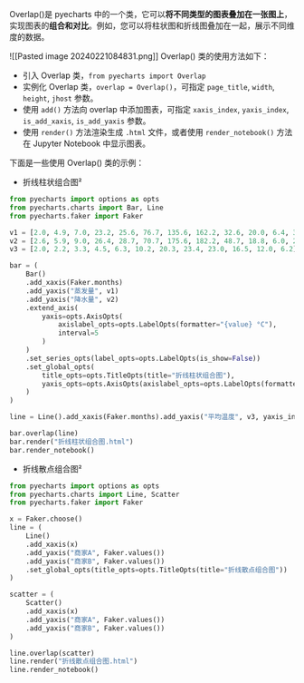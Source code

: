 Overlap()是 pyecharts 中的一个类，它可以**将不同类型的图表叠加在一张图上**，实现图表的**组合和对比**。例如，您可以将柱状图和折线图叠加在一起，展示不同维度的数据。

![[Pasted image 20240221084831.png]]
Overlap() 类的使用方法如下：

- 引入 Overlap 类，`from pyecharts import Overlap`
- 实例化 Overlap 类，`overlap = Overlap()`，可指定 `page_title`, `width`, `height`, `jhost` 参数。
- 使用 `add()` 方法向 overlap 中添加图表，可指定 `xaxis_index`, `yaxis_index`, `is_add_xaxis`, `is_add_yaxis` 参数。
- 使用 `render()` 方法渲染生成 `.html` 文件，或者使用 `render_notebook()` 方法在 Jupyter Notebook 中显示图表。

下面是一些使用 Overlap() 类的示例：

- 折线柱状组合图²

```python
from pyecharts import options as opts
from pyecharts.charts import Bar, Line
from pyecharts.faker import Faker

v1 = [2.0, 4.9, 7.0, 23.2, 25.6, 76.7, 135.6, 162.2, 32.6, 20.0, 6.4, 3.3]
v2 = [2.6, 5.9, 9.0, 26.4, 28.7, 70.7, 175.6, 182.2, 48.7, 18.8, 6.0, 2.3]
v3 = [2.0, 2.2, 3.3, 4.5, 6.3, 10.2, 20.3, 23.4, 23.0, 16.5, 12.0, 6.2]

bar = (
    Bar()
    .add_xaxis(Faker.months)
    .add_yaxis("蒸发量", v1)
    .add_yaxis("降水量", v2)
    .extend_axis(
        yaxis=opts.AxisOpts(
            axislabel_opts=opts.LabelOpts(formatter="{value} °C"),
            interval=5
        )
    )
    .set_series_opts(label_opts=opts.LabelOpts(is_show=False))
    .set_global_opts(
        title_opts=opts.TitleOpts(title="折线柱状组合图"),
        yaxis_opts=opts.AxisOpts(axislabel_opts=opts.LabelOpts(formatter="{value} ml")),
    )
)

line = Line().add_xaxis(Faker.months).add_yaxis("平均温度", v3, yaxis_index=1)

bar.overlap(line)
bar.render("折线柱状组合图.html")
bar.render_notebook()
```

- 折线散点组合图²

```python
from pyecharts import options as opts
from pyecharts.charts import Line, Scatter
from pyecharts.faker import Faker

x = Faker.choose()
line = (
    Line()
    .add_xaxis(x)
    .add_yaxis("商家A", Faker.values())
    .add_yaxis("商家B", Faker.values())
    .set_global_opts(title_opts=opts.TitleOpts(title="折线散点组合图"))
)

scatter = (
    Scatter()
    .add_xaxis(x)
    .add_yaxis("商家A", Faker.values())
    .add_yaxis("商家B", Faker.values())
)

line.overlap(scatter)
line.render("折线散点组合图.html")
line.render_notebook()
```

